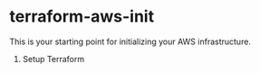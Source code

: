 # terraform-aws-init

This is your starting point for initializing your AWS infrastructure.

1. Setup Terraform
